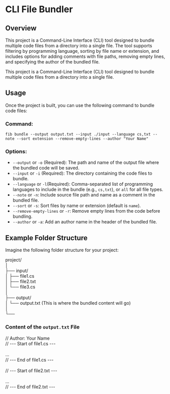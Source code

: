 # CLI File Bundler

## Overview
This project is a Command-Line Interface (CLI) tool designed to bundle multiple code files from a directory into a single file. The tool supports filtering by programming language, sorting by file name or extension, and includes options for adding comments with file paths, removing empty lines, and specifying the author of the bundled file.


This project is a Command-Line Interface (CLI) tool designed to bundle multiple code files from a directory into a single file. 
## Usage

Once the project is built, you can use the following command to bundle code files:



### Command:

`fib bundle --output output.txt --input ./input --language cs,txt --note --sort extension --remove-empty-lines --author "Your Name"`

### Options:
- `--output` or `-o` (Required): The path and name of the output file where the bundled code will be saved.
- `--input` or `-i` (Required): The directory containing the code files to bundle.
- `--language` or `-l`(Required): Comma-separated list of programming languages to include in the bundle (e.g., `cs,txt`), or `all` for all file types.
- `--note` or `-n`: Include source file path and name as a comment in the bundled file.
- `--sort` or `-s`: Sort files by name or extension (default is `name`).
- `--remove-empty-lines` or `-r`: Remove empty lines from the code before bundling.
- `--author` or `-a`: Add an author name in the header of the bundled file.

## Example Folder Structure

Imagine the following folder structure for your project:


project/<br>
│<br>
├── input/<br>
│   ├── file1.cs<br>
│   ├── file2.txt<br>
│   └── file3.cs<br>
│<br>
├── output/<br>
│   └── output.txt  (This is where the bundled content will go)<br>
│<br>
└── <br>

### Content of the `output.txt` File
// Author: Your Name<br>
// --- Start of file1.cs ---<br>
<content of file1.cs><br>
...<br>
// --- End of file1.cs ---<br>
<br>
// --- Start of file2.txt ---<br>
<content of file2.txt><br>
...<br>
// --- End of file2.txt ---<br>




